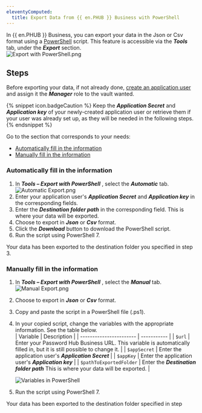 ```yaml
---
eleventyComputed:
  title: Export Data from {{ en.PHUB }} Business with PowerShell
---
```


In {{ en.PHUB }} Business, you can export your data in the Json or Csv format using a [PowerShell](https://docs.microsoft.com/en-us/powershell/scripting/install/installing-powershell-on-windows?view=powershell-7.2&amp;viewFallbackFrom=powershell-7.1) script. This feature is accessible via the ***Tools*** tab, under the ***Export*** section.  
![Export with PowerShell.png](/img/en/kb/kb2079.png)

## Steps

Before exporting your data, if not already done, [create an application user](https://helphub.devolutions.net/hub_manage_application_users.html) and assign it the ***Manager*** role to the vault wanted.

{% snippet icon.badgeCaution %}
Keep the ***Application Secret*** and ***Application key*** of your newly-created application user or retrieve them if your user was already set up, as they will be needed in the following steps.
{% endsnippet %}

Go to the section that corresponds to your needs:

- [Automatically fill in the information](#automatic)
- [Manually fill in the information](#manual)

### Automatically fill in the information
<a name="automatic"></a>

1. In ***Tools – Export with PowerShell*** , select the ***Automatic*** tab.  
![Automatic Export.png](/img/en/kb/kb2080.png)
1. Enter your application user&apos;s ***Application Secret*** and ***Application key*** in the corresponding fields.
1. Enter the ***Destination folder path*** in the corresponding field. This is where your data will be exported.
1. Choose to export in ***Json*** or ***Csv*** format.
1. Click the ***Download*** button to download the PowerShell script.
1. Run the script using PowerShell 7.  

Your data has been exported to the destination folder you specified in step 3.
### Manually fill in the information
<a name="manual"></a>

1. In ***Tools – Export with PowerShell*** , select the ***Manual*** tab.  
![Manual Export.png](/img/en/kb/kb2081.png)
1. Choose to export in ***Json*** or ***Csv*** format.
1. Copy and paste the script in a PowerShell file (.ps1).
1. In your copied script, change the variables with the appropriate information. See the table below.  
   | Variable                | Description |
   | ----------------------- | ----------- |
   | `$url`                  | Enter your Password Hub Business URL. This variable is automatically filled in, but it is still possible to change it. |
   | `$appSecret`            | Enter the application user's ***Application Secret*** |
   | `$appKey`               | Enter the application user's ***Application key***    |
   | `$pathToExportedFolder` | Enter the ***Destination folder path*** This is where your data will be exported. |

   ![Variables in PowerShell](/img/en/kb/KB2082.png)

5. Run the script using PowerShell 7.

Your data has been exported to the destination folder specified in step 
